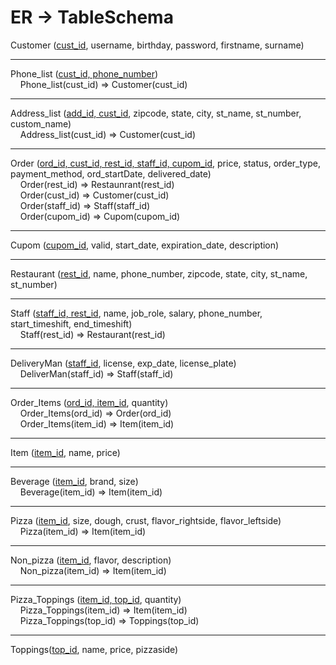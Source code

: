 # ER -> TableSchema

Customer (<ins>cust_id</ins>, username, birthday, password, firstname, surname)

***

Phone_list (<ins>cust_id, phone_number</ins>) <br>
&nbsp;&nbsp;&nbsp;&nbsp;Phone_list(cust_id) => Customer(cust_id)

***

Address_list (<ins>add_id, cust_id</ins>, zipcode, state, city, st_name, st_number, custom_name) <br>
&nbsp;&nbsp;&nbsp;&nbsp;Address_list(cust_id) => Customer(cust_id)

***

Order (<ins>ord_id, cust_id, rest_id, staff_id, cupom_id</ins>, price, status, order_type, payment_method, ord_startDate, delivered_date) <br>
&nbsp;&nbsp;&nbsp;&nbsp;Order(rest_id) => Restaunrant(rest_id) <br>
&nbsp;&nbsp;&nbsp;&nbsp;Order(cust_id) => Customer(cust_id) <br>
&nbsp;&nbsp;&nbsp;&nbsp;Order(staff_id) => Staff(staff_id) <br>
&nbsp;&nbsp;&nbsp;&nbsp;Order(cupom_id) => Cupom(cupom_id) <br>

***

Cupom (<ins>cupom_id</ins>, valid, start_date, expiration_date, description)

***

Restaurant (<ins>rest_id</ins>, name, phone_number, zipcode, state, city, st_name, st_number)

***

Staff (<ins>staff_id, rest_id</ins>, name, job_role, salary, phone_number, start_timeshift, end_timeshift) <br>
&nbsp;&nbsp;&nbsp;&nbsp;Staff(rest_id) => Restaurant(rest_id)

***

DeliveryMan (<ins>staff_id</ins>, license, exp_date, license_plate) <br>
&nbsp;&nbsp;&nbsp;&nbsp;DeliverMan(staff_id) => Staff(staff_id)

***

Order_Items (<ins>ord_id, item_id</ins>, quantity) <br>
&nbsp;&nbsp;&nbsp;&nbsp;Order_Items(ord_id) => Order(ord_id) <br>
&nbsp;&nbsp;&nbsp;&nbsp;Order_Items(item_id) => Item(item_id)

***

Item (<ins>item_id</ins>, name, price)

***

Beverage (<ins>item_id</ins>, brand, size) <br>
&nbsp;&nbsp;&nbsp;&nbsp;Beverage(item_id) => Item(item_id)

***

Pizza (<ins>item_id</ins>, size, dough, crust, flavor_rightside, flavor_leftside) <br>
&nbsp;&nbsp;&nbsp;&nbsp;Pizza(item_id) => Item(item_id)

***

Non_pizza (<ins>item_id</ins>, flavor, description) <br>
&nbsp;&nbsp;&nbsp;&nbsp;Non_pizza(item_id) => Item(item_id)

***

Pizza_Toppings (<ins>item_id, top_id</ins>, quantity) <br>
&nbsp;&nbsp;&nbsp;&nbsp;Pizza_Toppings(item_id) => Item(item_id) <br>
&nbsp;&nbsp;&nbsp;&nbsp;Pizza_Toppings(top_id) => Toppings(top_id)

***

Toppings(<ins>top_id</ins>, name, price, pizzaside)
